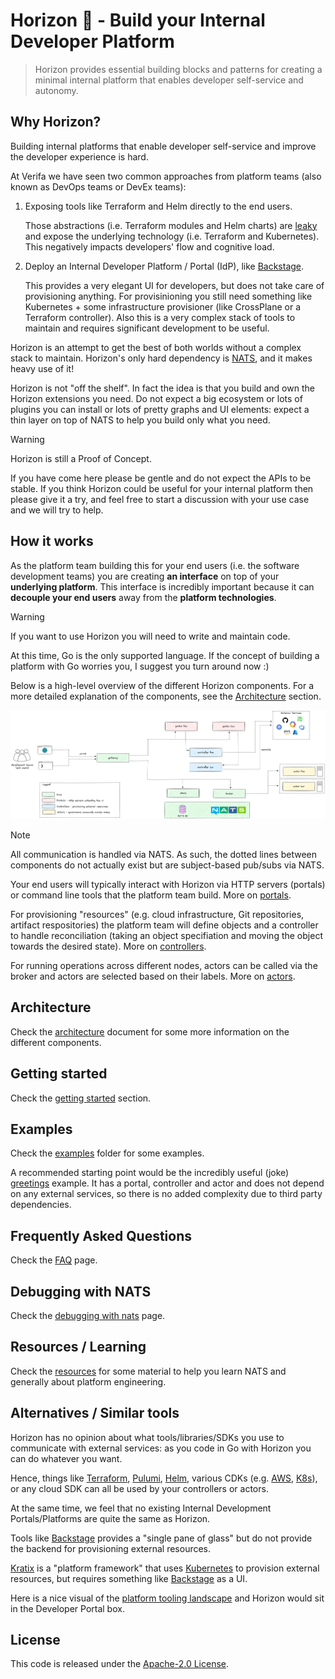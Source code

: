 # Horizon 🌅 - Build your Internal Developer Platform

> Horizon provides essential building blocks and patterns for creating a minimal internal platform that enables developer self-service and autonomy.

## Why Horizon?

Building internal platforms that enable developer self-service and improve the developer experience is hard.

At Verifa we have seen two common approaches from platform teams (also known as DevOps teams or DevEx teams):

1. Exposing tools like Terraform and Helm directly to the end users.

    Those abstractions (i.e. Terraform modules and Helm charts) are [leaky](https://en.wikipedia.org/wiki/Leaky_abstraction) and expose the underlying technology (i.e. Terraform and Kubernetes).
    This negatively impacts developers' flow and cognitive load.

2. Deploy an Internal Developer Platform / Portal (IdP), like [Backstage](https://backstage.io/).

    This provides a very elegant UI for developers, but does not take care of provisioning anything.
    For provisinioning you still need something like Kubernetes + some infrastructure provisioner (like CrossPlane or a Terraform controller).
    Also this is a very complex stack of tools to maintain and requires significant development to be useful.

Horizon is an attempt to get the best of both worlds without a complex stack to maintain.
Horizon's only hard dependency is [NATS](https://nats.io/), and it makes heavy use of it!

Horizon is not "off the shelf". In fact the idea is that you build and own the Horizon extensions you need.
Do not expect a big ecosystem or lots of plugins you can install or lots of pretty graphs and UI elements: expect a thin layer on top of NATS to help you build only what you need.

> [!WARNING]
> Horizon is still a Proof of Concept.
>
> If you have come here please be gentle and do not expect the APIs to be stable.
> If you think Horizon could be useful for your internal platform then please give it a try, and feel free to start a discussion with your use case and we will try to help.

## How it works

As the platform team building this for your end users (i.e. the software development teams) you are creating **an interface** on top of your **underlying platform**. This interface is incredibly important because it can **decouple your end users** away from the **platform technologies**.

> [!WARNING]
> If you want to use Horizon you will need to write and maintain code.
>
> At this time, Go is the only supported language. If the concept of building a platform with Go worries you, I suggest you turn around now :)

Below is a high-level overview of the different Horizon components. For a more detailed explanation of the components, see the [Architecture](#architecture) section.

![overiview](./docs/drawings/overview.excalidraw.png)

> [!NOTE]
> All communication is handled via NATS. As such, the dotted lines between components do not actually exist but are subject-based pub/subs via NATS.

Your end users will typically interact with Horizon via HTTP servers (portals) or command line tools that the platform team build. More on [portals](./docs/architecture.md#platform---portals).

For provisioning "resources" (e.g. cloud infrastructure, Git repositories, artifact respositories) the platform team will define objects and a controller to handle reconciliation (taking an object specifiation and moving the object towards the desired state). More on [controllers](./docs/architecture.md#platform---controllers).

For running operations across different nodes, actors can be called via the broker and actors are selected based on their labels. More on [actors](./docs/architecture.md#platform---actors).

## Architecture

Check the [architecture](./docs/architecture.md) document for some more information on the different components.

## Getting started

Check the [getting started](./docs/gettingstarted.md) section.

## Examples

Check the [examples](./examples/) folder for some examples.

A recommended starting point would be the incredibly useful (joke) [greetings](./examples/greetings/README.md) example.
It has a portal, controller and actor and does not depend on any external services, so there is no added complexity due to third party dependencies.

## Frequently Asked Questions

Check the [FAQ](./docs/faq.md) page.

## Debugging with NATS

Check the [debugging with nats](./docs/debugging_nats.md) page.

## Resources / Learning

Check the [resources](./docs/resources.md) for some material to help you learn NATS and generally about platform engineering.

## Alternatives / Similar tools

Horizon has no opinion about what tools/libraries/SDKs you use to communicate with external services: as you code in Go with Horizon you can do whatever you want.

Hence, things like [Terraform](https://www.terraform.io/), [Pulumi](https://www.pulumi.com/), [Helm](https://helm.sh/), various CDKs (e.g. [AWS](https://aws.amazon.com/cdk/), [K8s](https://cdk8s.io/)), or any cloud SDK can all be used by your controllers or actors.

At the same time, we feel that no existing Internal Development Portals/Platforms are quite the same as Horizon.

Tools like [Backstage](https://backstage.io/) provides a "single pane of glass" but do not provide the backend for provisioning external resources.

[Kratix](https://kratix.io/) is a "platform framework" that uses [Kubernetes](https://kubernetes.io/) to provision external resources, but requires something like [Backstage](https://backstage.io/) as a UI.

Here is a nice visual of the [platform tooling landscape](https://platformengineering.org/platform-tooling) and Horizon would sit in the Developer Portal box.

## License

This code is released under the [Apache-2.0 License](./LICENSE).
